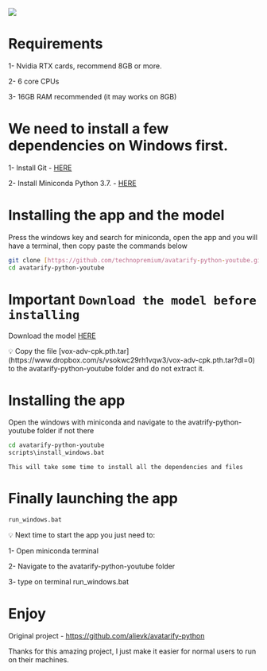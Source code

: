 ![](docs/mona.gif)

# Requirements

1- Nvidia RTX cards, recommend 8GB or more.

2- 6 core CPUs

3- 16GB RAM recommended (it may works on 8GB)

# We need to install a few dependencies on Windows first.

1- Install Git - [HERE](https://www.dropbox.com/s/lf5ammkeai68mpt/Git-2.38.0-64-bit.exe?dl=0)

2- Install Miniconda Python 3.7. - [HERE](https://www.dropbox.com/s/qogfyvcgpm8xjwb/Miniconda3-py37_4.12.0-Windows-x86_64.exe?dl=0)

# Installing the app and the model

Press the windows key and search for miniconda, open the app and you will have a terminal, then copy paste the commands below

```bash
git clone [https://github.com/technopremium/avatarify-python-youtube.git](https://github.com/technopremium/avatarify-python-youtube.git)
cd avatarify-python-youtube

```

# Important `Download the model before installing`

Download the model [HERE]([https://www.dropbox.com/s/vsokwc29rh1vqw3/vox-adv-cpk.pth.tar?dl=0](https://www.dropbox.com/s/vsokwc29rh1vqw3/vox-adv-cpk.pth.tar?dl=0)) 

<aside>
💡 Copy the file [vox-adv-cpk.pth.tar](https://www.dropbox.com/s/vsokwc29rh1vqw3/vox-adv-cpk.pth.tar?dl=0) to the avatarify-python-youtube folder and do not extract it.

</aside>

# Installing the app

Open the windows with miniconda and navigate to the avatrify-python-youtube folder if not there

```bash
cd avatarify-python-youtube
scripts\install_windows.bat
```

`This will take some time to install all the dependencies and files`

# Finally launching the app

```bash
run_windows.bat
```

<aside>
💡 Next time to start the app you just need to:

</aside>

1- Open miniconda terminal 

2- Navigate to the avatarify-python-youtube folder 

3- type on terminal run_windows.bat

# Enjoy

Original project - https://github.com/alievk/avatarify-python 

Thanks for this amazing project, I just make it easier for normal users to run on their machines.
